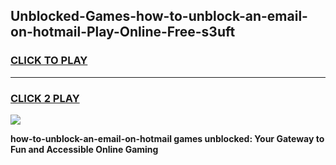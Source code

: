 
## Unblocked-Games-how-to-unblock-an-email-on-hotmail-Play-Online-Free-s3uft
<h3>
<a href="https://premium76.site?title=how-to-unblock-an-email-on-hotmail&ref=26A">CLICK TO PLAY</a></h3>
<hr>

<h3>
<a href="https://premium76.site?title=how-to-unblock-an-email-on-hotmail&ref=26A">CLICK 2 PLAY</a>
  
</h3>

<a href="https://premium76.site?title=how-to-unblock-an-email-on-hotmail&ref=26A"><img src="https://clearcache.store/games.png"></a>


**how-to-unblock-an-email-on-hotmail games unblocked: Your Gateway to Fun and Accessible Online Gaming**
